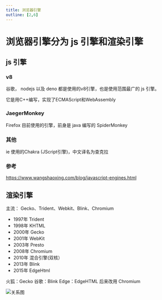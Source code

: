 ```yaml
---
title: 浏览器引擎
outline: [2,6]
---
```


# 浏览器引擎分为 js 引擎和渲染引擎

## js 引擎

### v8

谷歌， nodejs 以及 deno 都是使用的v8引擎，也是使用范围最广的 js 引擎。

它是用C++编写，实现了ECMAScript和WebAssembly

### JaegerMonkey

Firefox 目前使用的引擎，前身是 java 编写的 SpiderMonkey

### 其他

ie 使用的Chakra (JScript引擎)，中文译名为查克拉

### 参考

https://www.wangshaoxing.com/blog/javascript-engines.html

## 渲染引擎

主流： Gecko、Trident、Webkit、Blink、Chromium

- 1997年 Trident
- 1998年 KHTML
- 2000年 Gecko
- 2001年 WebKit
- 2003年 Presto
- 2008年 Chromium
- 2010年 混合引擎(双核）
- 2013年 Blink
- 2015年 EdgeHtml

火狐：Gecko
谷歌：Blink
Edge：EdgeHTML 后来改用 Chromium

![关系图](/images/render-engine.png)
